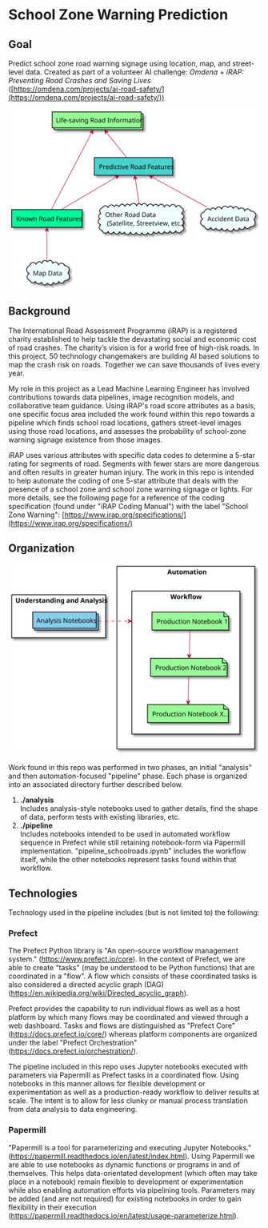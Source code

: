 # School Zone Warning Prediction

## Goal

Predict school zone road warning signage using location, map, and street-level data. Created as part of a volunteer AI challenge: _Omdena + iRAP: Preventing Road Crashes and Saving Lives_ ([https://omdena.com/projects/ai-road-safety/](https://omdena.com/projects/ai-road-safety/))

![Overview of Work](analysis/overview.svg?raw=true)

## Background 

The International Road Assessment Programme (iRAP) is a registered charity established to help tackle the devastating social and economic cost of road crashes. The charity’s vision is for a world free of high-risk roads. In this project, 50 technology changemakers are building AI based solutions to map the crash risk on roads. Together we can save thousands of lives every year.

My role in this project as a Lead Machine Learning Engineer has involved contributions towards data pipelines, image recognition models, and collaborative team guidance. Using iRAP's road score attributes as a basis, one specific focus area included the work found within this repo towards a pipeline which finds school road locations, gathers street-level  images using those road locations, and assesses the probability of school-zone warning signage existence from those images.

iRAP uses various attributes with specific data codes to determine a 5-star rating for segments of road. Segments with fewer stars are more dangerous and often results in greater human injury. The work in this repo is intended to help automate the coding of one 5-star attribute that deals with the presence of a school zone and school zone warning signage or lights. For more details, see the following page for a reference of the coding specification (found under "iRAP Coding Manual") with the label "School Zone Warning": [https://www.irap.org/specifications/](https://www.irap.org/specifications/)

## Organization

![Analysis to Pipeline Phase Notebooks](analysis/analysis_to_pipeline.svg?raw=true)

Work found in this repo was performed in two phases, an initial "analysis" and then automation-focused "pipeline" phase. Each phase is organized into an associated directory further described below.

1. __./analysis__ <br> Includes analysis-style notebooks used to gather details, find the shape of data, perform tests with existing libraries, etc.
1. __./pipeline__ <br> Includes notebooks intended to be used in automated workflow sequence in Prefect while still retaining notebook-form via Papermill implementation. "pipeline_schoolroads.ipynb" includes the workflow itself, while the other notebooks represent tasks found within that workflow. 

## Technologies

Technology used in the pipeline includes (but is not limited to) the following:

### Prefect
The Prefect Python library is "An open-source workflow management system." (https://www.prefect.io/core). In the context of Prefect, we are able to create "tasks" (may be understood to be Python functions) that are coordinated in a "flow". A flow which consists of these coordinated tasks is also considered a directed acyclic graph (DAG) (https://en.wikipedia.org/wiki/Directed_acyclic_graph).

Prefect provides the capability to run individual flows as well as a host platform by which many flows may be coordinated and viewed through a web dashboard. Tasks and flows are distinguished as "Prefect Core" (https://docs.prefect.io/core/) whereas platform components are organized under the label "Prefect Orchestration" (https://docs.prefect.io/orchestration/).

The pipeline included in this repo uses Jupyter notebooks executed with parameters via Papermill as Prefect tasks in a coordinated flow. Using notebooks in this manner allows for flexible development or experimentation as well as a production-ready workflow to deliver results at scale. The intent is to allow for less clunky or manual process translation from data analysis to data engineering.

### Papermill
"Papermill is a tool for parameterizing and executing Jupyter Notebooks." (https://papermill.readthedocs.io/en/latest/index.html). Using Papermill we are able to use notebooks as dynamic functions or programs in and of themselves. This helps data-orientated development (which often may take place in a notebook) remain flexible to development or experimentation while also enabling automation efforts via pipelining tools. Parameters may be added (and are not required) for existing notebooks in order to gain flexibility in their execution (https://papermill.readthedocs.io/en/latest/usage-parameterize.html).
        